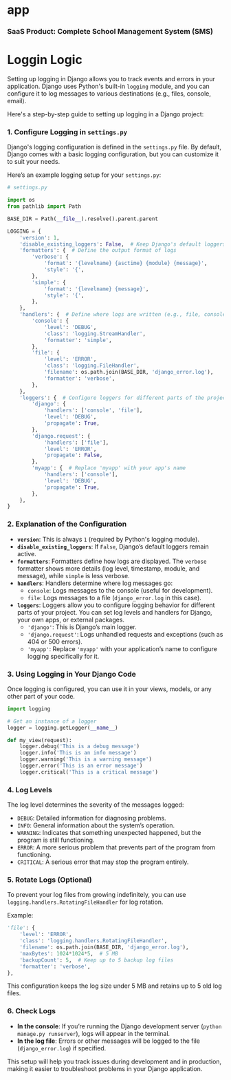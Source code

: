 # app
### SaaS Product: **Complete School Management System (SMS)**


# Loggin Logic
Setting up logging in Django allows you to track events and errors in your application. Django uses Python's built-in `logging` module, and you can configure it to log messages to various destinations (e.g., files, console, email).

Here's a step-by-step guide to setting up logging in a Django project:

### 1. Configure Logging in `settings.py`

Django's logging configuration is defined in the `settings.py` file. By default, Django comes with a basic logging configuration, but you can customize it to suit your needs.

Here’s an example logging setup for your `settings.py`:

```python
# settings.py

import os
from pathlib import Path

BASE_DIR = Path(__file__).resolve().parent.parent

LOGGING = {
    'version': 1,
    'disable_existing_loggers': False,  # Keep Django's default loggers
    'formatters': {  # Define the output format of logs
        'verbose': {
            'format': '{levelname} {asctime} {module} {message}',
            'style': '{',
        },
        'simple': {
            'format': '{levelname} {message}',
            'style': '{',
        },
    },
    'handlers': {  # Define where logs are written (e.g., file, console)
        'console': {
            'level': 'DEBUG',
            'class': 'logging.StreamHandler',
            'formatter': 'simple',
        },
        'file': {
            'level': 'ERROR',
            'class': 'logging.FileHandler',
            'filename': os.path.join(BASE_DIR, 'django_error.log'),
            'formatter': 'verbose',
        },
    },
    'loggers': {  # Configure loggers for different parts of the project
        'django': {
            'handlers': ['console', 'file'],
            'level': 'DEBUG',
            'propagate': True,
        },
        'django.request': {
            'handlers': ['file'],
            'level': 'ERROR',
            'propagate': False,
        },
        'myapp': {  # Replace 'myapp' with your app's name
            'handlers': ['console'],
            'level': 'DEBUG',
            'propagate': True,
        },
    },
}
```

### 2. Explanation of the Configuration

- **`version`**: This is always `1` (required by Python's logging module).
- **`disable_existing_loggers`**: If `False`, Django’s default loggers remain active.
- **`formatters`**: Formatters define how logs are displayed. The `verbose` formatter shows more details (log level, timestamp, module, and message), while `simple` is less verbose.
- **`handlers`**: Handlers determine where log messages go:
  - `console`: Logs messages to the console (useful for development).
  - `file`: Logs messages to a file (`django_error.log` in this case).
- **`loggers`**: Loggers allow you to configure logging behavior for different parts of your project. You can set log levels and handlers for Django, your own apps, or external packages.
  - `'django'`: This is Django’s main logger.
  - `'django.request'`: Logs unhandled requests and exceptions (such as 404 or 500 errors).
  - `'myapp'`: Replace `'myapp'` with your application’s name to configure logging specifically for it.

### 3. Using Logging in Your Django Code

Once logging is configured, you can use it in your views, models, or any other part of your code.

```python
import logging

# Get an instance of a logger
logger = logging.getLogger(__name__)

def my_view(request):
    logger.debug('This is a debug message')
    logger.info('This is an info message')
    logger.warning('This is a warning message')
    logger.error('This is an error message')
    logger.critical('This is a critical message')
```

### 4. Log Levels

The log level determines the severity of the messages logged:

- `DEBUG`: Detailed information for diagnosing problems.
- `INFO`: General information about the system’s operation.
- `WARNING`: Indicates that something unexpected happened, but the program is still functioning.
- `ERROR`: A more serious problem that prevents part of the program from functioning.
- `CRITICAL`: A serious error that may stop the program entirely.

### 5. Rotate Logs (Optional)

To prevent your log files from growing indefinitely, you can use `logging.handlers.RotatingFileHandler` for log rotation.

Example:

```python
'file': {
    'level': 'ERROR',
    'class': 'logging.handlers.RotatingFileHandler',
    'filename': os.path.join(BASE_DIR, 'django_error.log'),
    'maxBytes': 1024*1024*5,  # 5 MB
    'backupCount': 5,  # Keep up to 5 backup log files
    'formatter': 'verbose',
},
```

This configuration keeps the log size under 5 MB and retains up to 5 old log files.

### 6. Check Logs

- **In the console**: If you’re running the Django development server (`python manage.py runserver`), logs will appear in the terminal.
- **In the log file**: Errors or other messages will be logged to the file (`django_error.log`) if specified.

This setup will help you track issues during development and in production, making it easier to troubleshoot problems in your Django application.
